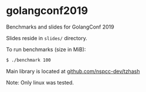# golangconf2019
Benchmarks and slides for GolangConf 2019

Slides reside in `slides/` directory.

To run benchmarks (size in MiB):
```bash
$ ./benchmark 100
```

Main library is located at [github.com/nspcc-dev/tzhash](https://github.com/nspcc-dev/tzhash)

Note: Only linux was tested.
